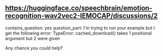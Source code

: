 ## https://huggingface.co/speechbrain/emotion-recognition-wav2vec2-IEMOCAP/discussions/2

contains_question: yes
question_part: I'm trying to run your example but I get the following error:
TypeError: cached_download() takes 1 positional argument but 2 were given

Any chance you could help?
